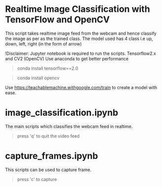 # Realtime Image Classification with TensorFlow and OpenCV
This script takes realtime image feed from the webcam and hence classify the image as per as the trained class.
The model used has 4 class i.e up, down, left, right (in the form of arrow)

!Disclaimer: Jupyter notebook is required to run the scripts. Tensorflow2.x and CV2 (OpenCV)
 Use anaconda to get better performance
 
 > conda install tensorflow==2.0
 
 > conda install opencv
 
 Use https://teachablemachine.withgoogle.com/train to create a model with ease.

# image_classification.ipynb
The main scripts which classifies the webcam feed in realtime.

> press 'q' to quit the video feed

# capture_frames.ipynb
This scripts can be used to capture frame. 

> press 'c' to capture
